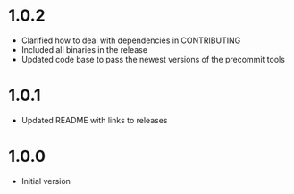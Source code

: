 1.0.2
=====
* Clarified how to deal with dependencies in CONTRIBUTING
* Included all binaries in the release
* Updated code base to pass the newest versions of the precommit tools

1.0.1
=====
* Updated README with links to releases

1.0.0
=====
* Initial version
